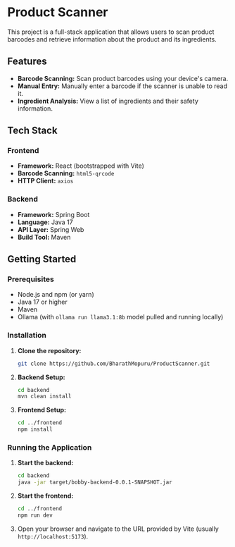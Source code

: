 # Product Scanner

This project is a full-stack application that allows users to scan product barcodes and retrieve information about the product and its ingredients.

## Features

- **Barcode Scanning:** Scan product barcodes using your device's camera.
- **Manual Entry:** Manually enter a barcode if the scanner is unable to read it.
- **Ingredient Analysis:** View a list of ingredients and their safety information.

## Tech Stack

### Frontend

- **Framework:** React (bootstrapped with Vite)
- **Barcode Scanning:** `html5-qrcode`
- **HTTP Client:** `axios`

### Backend

- **Framework:** Spring Boot
- **Language:** Java 17
- **API Layer:** Spring Web
- **Build Tool:** Maven

## Getting Started

### Prerequisites

- Node.js and npm (or yarn)
- Java 17 or higher
- Maven
- Ollama (with `ollama run llama3.1:8b` model pulled and running locally)

### Installation

1. **Clone the repository:**
   ```bash
   git clone https://github.com/BharathMopuru/ProductScanner.git
   ```

2. **Backend Setup:**
   ```bash
   cd backend
   mvn clean install
   ```

3. **Frontend Setup:**
   ```bash
   cd ../frontend
   npm install
   ```

### Running the Application

1. **Start the backend:**
   ```bash
   cd backend
   java -jar target/bobby-backend-0.0.1-SNAPSHOT.jar
   ```

2. **Start the frontend:**
   ```bash
   cd ../frontend
   npm run dev
   ```

3. Open your browser and navigate to the URL provided by Vite (usually `http://localhost:5173`).